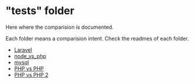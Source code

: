 # "tests" folder

Here where the comparision is documented.

Each folder means a comparision intent. Check the readmes of each folder.

* [Laravel](laravel/README.md)
* [node_vs_php](node_vs_php/README.md)
* [mysql](mysql/README.md)
* [PHP vs PHP](php_vs_php/README.md)
* [PHP vs PHP 2](php_vs_php_2/README.md)
